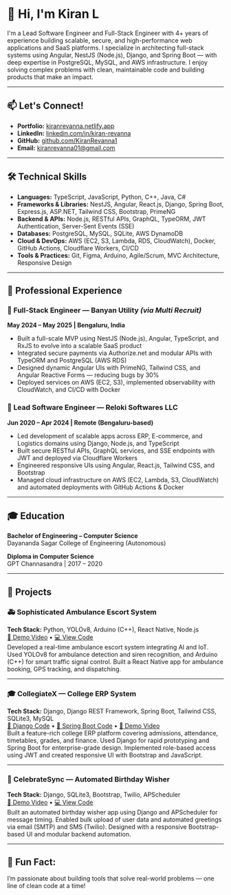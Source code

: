 # 👋 Hi, I'm Kiran L

I'm a Lead Software Engineer and Full-Stack Engineer with 4+ years of experience building scalable, secure, and high-performance web applications and SaaS platforms. I specialize in architecting full-stack systems using Angular, NestJS (Node.js), Django, and Spring Boot — with deep expertise in PostgreSQL, MySQL, and AWS infrastructure. I enjoy solving complex problems with clean, maintainable code and building products that make an impact.

---

## 📫 Let's Connect!

- **Portfolio:** [kiranrevanna.netlify.app](https://kiranrevanna.netlify.app)
- **LinkedIn:** [linkedin.com/in/kiran-revanna](https://www.linkedin.com/in/kiran-revanna/)
- **GitHub:** [github.com/KiranRevanna1](https://github.com/KiranRevanna1)
- **Email:** kiranrevanna01@gmail.com

---

## 🛠 Technical Skills

- **Languages:** TypeScript, JavaScript, Python, C++, Java, C#
- **Frameworks & Libraries:** NestJS, Angular, React.js, Django, Spring Boot, Express.js, ASP.NET, Tailwind CSS, Bootstrap, PrimeNG
- **Backend & APIs:** Node.js, RESTful APIs, GraphQL, TypeORM, JWT Authentication, Server-Sent Events (SSE)
- **Databases:** PostgreSQL, MySQL, SQLite, AWS DynamoDB
- **Cloud & DevOps:** AWS (EC2, S3, Lambda, RDS, CloudWatch), Docker, GitHub Actions, Cloudflare Workers, CI/CD
- **Tools & Practices:** Git, Figma, Arduino, Agile/Scrum, MVC Architecture, Responsive Design

---

## 💼 Professional Experience

### 🔹 Full-Stack Engineer — Banyan Utility *(via Multi Recruit)*
**May 2024 – May 2025 | Bengaluru, India**  
- Built a full-scale MVP using NestJS (Node.js), Angular, TypeScript, and RxJS to evolve into a scalable SaaS product  
- Integrated secure payments via Authorize.net and modular APIs with TypeORM and PostgreSQL (AWS RDS)  
- Designed dynamic Angular UIs with PrimeNG, Tailwind CSS, and Angular Reactive Forms — reducing bugs by 30%  
- Deployed services on AWS (EC2, S3), implemented observability with CloudWatch, and CI/CD with Docker

### 🔹 Lead Software Engineer — Reloki Softwares LLC
**Jun 2020 – Apr 2024 | Remote (Bengaluru-based)**  
- Led development of scalable apps across ERP, E-commerce, and Logistics domains using Django, Node.js, and TypeScript  
- Built secure RESTful APIs, GraphQL services, and SSE endpoints with JWT and deployed via Cloudflare Workers  
- Engineered responsive UIs using Angular, React.js, Tailwind CSS, and Bootstrap  
- Managed cloud infrastructure on AWS (EC2, Lambda, S3, CloudWatch) and automated deployments with GitHub Actions & Docker

---

## 🎓 Education

**Bachelor of Engineering – Computer Science**  
Dayananda Sagar College of Engineering (Autonomous)    

**Diploma in Computer Science**  
GPT Channasandra | 2017 – 2020  

---

## 🚀 Projects

### 🚑 Sophisticated Ambulance Escort System
**Tech Stack:** Python, YOLOv8, Arduino (C++), React Native, Node.js  
[🔗 Demo Video](https://drive.google.com/file/d/1Iat4myDpkAsKp5eAq3iEqVj6mlSAtMT9/view) • [💻 View Code](https://github.com/KiranRevanna1/A_Sophisticated_Ambulance_Escort_System)  
Developed a real-time ambulance escort system integrating AI and IoT. Used YOLOv8 for ambulance detection and siren recognition, and Arduino (C++) for smart traffic signal control. Built a React Native app for ambulance booking, GPS tracking, and dispatching.

---

### 🎓 CollegiateX — College ERP System  
**Tech Stack:** Django, Django REST Framework, Spring Boot, Tailwind CSS, SQLite3, MySQL  
[🔗 Django Code](https://github.com/KiranRevanna1/DSCE_College_ERP_App) • [🔗 Spring Boot Code](https://github.com/KiranRevanna1/CollegiateX) • [🔗 Demo Video](https://drive.google.com/file/d/11ZhkplLrQDcz-Y2Ngf1bw0PUSe66xOsn/view)  
Built a feature-rich college ERP platform covering admissions, attendance, timetables, grades, and finance. Used Django for rapid prototyping and Spring Boot for enterprise-grade design. Implemented role-based access using JWT and created responsive UI with Bootstrap and JavaScript.

---

### 🎉 CelebrateSync — Automated Birthday Wisher  
**Tech Stack:** Django, SQLite3, Bootstrap, Twilio, APScheduler  
[🔗 Demo Video](https://drive.google.com/file/d/11ZhkplLrQDcz-Y2Ngf1bw0PUSe66xOsn/view) • [💻 View Code](https://github.com/KiranRevanna1/CelebrateSync)  
Built an automated birthday wisher app using Django and APScheduler for message timing. Enabled bulk upload of user data and automated greetings via email (SMTP) and SMS (Twilio). Designed with a responsive Bootstrap-based UI and modular backend automation.

---

## 🧩 Fun Fact:

I’m passionate about building tools that solve real-world problems — one line of clean code at a time!

